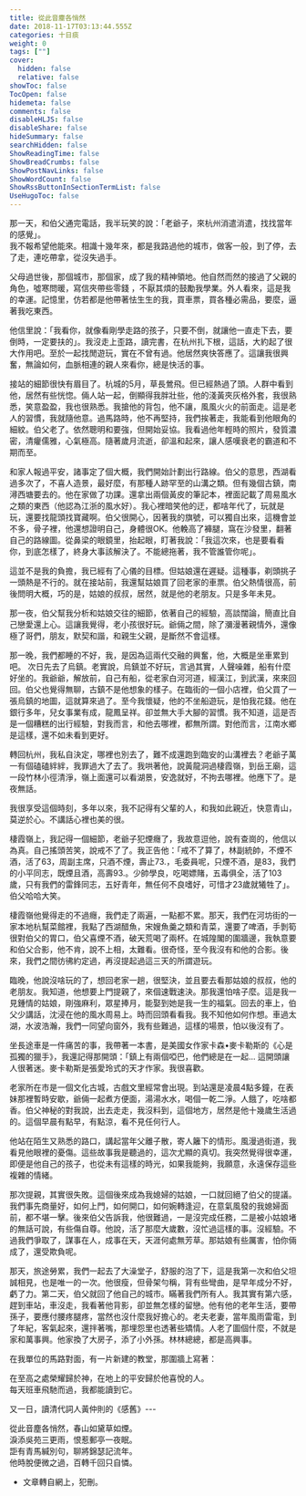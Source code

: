 ```yaml
---
title: 從此音塵各悄然
date: 2018-11-17T03:13:44.555Z
categories: 十日痰
weight: 0
tags: [""]
cover:
  hidden: false
  relative: false
showToc: false
TocOpen: false
hidemeta: false
comments: false
disableHLJS: false
disableShare: false
hideSummary: false
searchHidden: false
ShowReadingTime: false
ShowBreadCrumbs: false
ShowPostNavLinks: false
ShowWordCount: false
ShowRssButtonInSectionTermList: false
UseHugoToc: false
---
```


那一天，和伯父通完電話，我半玩笑的說：「老爺子，來杭州消遣消遣，找找當年的感覺」。  
我不報希望他能來。相識十幾年來，都是我路過他的城市，做客一般，到了停，去了走，連吃帶拿，從沒失過手。

父母過世後，那個城市，那個家，成了我的精神領地。他自然而然的接過了父親的角色，噓寒問暖，寫信夾帶些零錢 ，不厭其煩的鼓勵我學業。外人看來，這是我的幸運。記憶里，仿若都是他帶著怯生生的我，買車票，買各種必需品，要麼，逼著我吃東西。

他信里說：「我看你，就像看剛學走路的孩子，只要不倒，就讓他一直走下去，要倒時，一定要扶的」。我沒走上歪路，讀完書，在杭州扎下根，這話，大約起了很大作用吧。至於一起找閒遊玩，實在不曾有過。他居然爽快答應了。這讓我很興奮，無論如何，血脈相連的親人來看你，總是快活的事。  

接站的細節很快有眉目了。杭城的5月，草長鶯飛。但已經熱過了頭。人群中看到他，居然有些恍惚。倆人站一起，倒顯得我胖壯些，他的淺黃夾灰格外套，我很熟悉，笑意盈盈，我也很熟悉。我搶他的背包，他不讓，風風火火的前面走。這是老人的習慣，我就隨他意。過馬路時，他不再堅持，我們挨著走，我能看到他眼角的細紋。伯父老了。依然聰明和要強，但開始妥協。我看過他年輕時的照片，發質濃密，清癯儒雅，心氣極高。隨著歲月流逝，卻溫和起來，讓人感嘆衰老的霸道和不期而至。  

和家人報過平安，諸事定了個大概，我們開始計劃出行路線。伯父的意思，西湖看過多次了，不喜人造景，最好麼，有那種人跡罕至的山溝之類。但有幾個古鎮，南潯西塘要去的。他在家做了功課。還拿出兩個黃皮的筆記本，裡面記載了周易風水之類的東西（他認為江浙的風水好）。我心裡暗笑他的迂，都啥年代了，玩就是玩，還要找龍頭找寶藏啊。伯父很開心，因著我的旗號，可以獨自出來，這機會並不多，骨子裡，他還想證明自己，身體很OK。他輓高了褲腿，窩在沙發里，翻著自己的路線圖。從鼻梁的眼鏡里，抬起眼，盯著我說：「我這次來，也是要看看你，到底怎樣了，終身大事該解決了。不能總拖著，我不管誰管你呢」。  

這並不是我的負擔，我已經有了心儀的目標。但姑娘還在遲疑。這種事，剃頭挑子一頭熱是不行的。就在接站前，我還幫姑娘買了回老家的車票。伯父熱情很高，前後問明大概，巧的是，姑娘的叔叔，居然，就是他的老朋友。只是多年未見。

那一夜，伯父幫我分析和姑娘交往的細節，依著自己的經驗，高談闊論，簡直比自己戀愛還上心。這讓我覺得，老小孩很好玩。爺倆之間，除了瀰漫著親情外，還像極了哥們，朋友，默契和諧，和親生父親，是斷然不會這樣。  

那一晚，我們都睡的不好，我，是因為這兩代交融的興奮，他，大概是坐車累到吧。
次日先去了烏鎮。老實說，烏鎮並不好玩，言過其實，人聲噪雜，船有什麼好坐的。我爺爺，解放前，自己有船，從老家白河河道，經漢江，到武漢，來來回回。伯父也覺得無聊，古鎮不是他想象的樣子。在臨街的一個小店裡，伯父買了一張烏鎮的地圖，這就算來過了。至今我懷疑，他的不坐船遊玩，是怕我花錢。他在銀行多年，兒女事業有成，龍鳳呈祥。卻並無大手大腳的習慣。我不知道，這是否是一個糟糕的出行經驗，對我而言，和他去哪裡，都無所謂。對他而言，江南水鄉是這樣，還不如未看到更好。  


轉回杭州，我私自決定，哪裡也別去了，難不成還跑到臨安的山溝裡去？老爺子萬一有個磕磕絆絆，我罪過大了去了。我哄著他，說黃龍洞過棲霞嶺，到岳王廟，這一段竹林小徑清淨，嶺上面還可以看湖景，安逸就好，不拘去哪裡。他應下了。是夜無話。

我很享受這個時刻，多年以來，我不記得有父輩的人，和我如此親近，快意青山，莫逆於心。不講話心裡也美的很。  

棲霞嶺上，我記得一個細節，老爺子犯煙癮了，我故意逗他，說有查崗的，他信以為真。自己搖頭苦笑，說戒不了了。我正告他：「戒不了算了，林副統帥，不煙不酒，活了63，周副主席，只酒不煙，壽止73.，毛委員呢，只煙不酒，是83，我們的小平同志，既煙且酒，高壽93.。少帥學良，吃喝嫖賭，五毒俱全，活了103歲，只有我們的雷鋒同志，五好青年，無任何不良嗜好，可惜才23歲就犧牲了」。伯父哈哈大笑。  

棲霞嶺他覺得走的不過癮，我們走了兩遍，一點都不累。那天，我們在河坊街的一家本地杭幫菜館裡，我點了西湖醋魚，宋嫂魚羹之類和青菜，還要了啤酒，手剝筍很對伯父的胃口，伯父喜煙不酒，破天荒喝了兩杯。在城隍閣的圍牆邊，我執意要和伯父合影，他不肯，說不上相，太難看。很奇怪，至今我沒有和他的合影。後來，我們之間彷彿約定過，再沒提起過這三天的所謂遊玩。  

臨晚，他說沒啥玩的了，想回老家一趟，很堅決，並且要去看那姑娘的叔叔，他的老朋友。我知道，他想要上門提親了，來個速戰速決。那我還怕啥子麼。這是我一見鍾情的姑娘，剛強麻利，眾星捧月，能娶到她是我一生的福氣。回去的車上，伯父少講話，沈浸在他的風水周易上。時而回頭看看我。我不知他如何作想。車過太湖，水波浩瀚，我們一同望向窗外，我有些難過，這樣的場景，怕以後沒有了。

坐長途車是一件痛苦的事，我帶著一本書，是美國女作家卡森•麥卡勒斯的《心是孤獨的獵手》，我還記得那開頭：「鎮上有兩個啞巴，他們總是在一起... 這開頭讓人很著迷。麥卡勒斯是張愛玲式的天才作家。我很喜歡。  

老家所在市是一個文化古城，古戲文里經常會出現。到站還是凌晨4點多鐘，在表妹那裡暫時安歇，爺倆一起煮方便面，湯湯水水，喝個一乾二淨。人餓了，吃啥都香。伯父神秘的對我說，出去走走，我沒料到，這個地方，居然是他十幾歲生活過的。這個早晨有點早，有點涼，看不見任何行人。  

他站在陌生又熟悉的路口，講起當年父離子散，寄人籬下的情形。風漫過街道，我看見他眼裡的憂傷。這些故事我是聽過的，這次尤顯的真切。我突然覺得很幸運，即便是他自己的孩子，也從未有這樣的時光，如果我能夠，我願意，永遠保存這些複雜的情緒。  

那次提親，其實很失敗。這個後來成為我媳婦的姑娘，一口就回絕了伯父的提議。我們事先商量好，如何上門，如何開口，如何婉轉逢迎，在意氣風發的我媳婦面前，都不堪一擊。後來伯父告訴我，他很難過，一是沒完成任務，二是被小姑娘堵的無話可說，有些傷自尊。他說，活了那麼大歲數，沒忙過這樣的事。沒經驗。不過我們爭取了，謀事在人，成事在天，天涯何處無芳草。那姑娘有些厲害，怕你倆成了，還受欺負呢。  

那天，旅途勞累，我們一起去了大澡堂子，舒服的泡了下，這是我第一次和伯父坦誠相見，也是唯一的一次。他很瘦，但骨架勻稱，背有些彎曲，是早年成分不好，虧了力。第二天，伯父就回了他自己的城市。瞞著我們所有人。我其實有第六感，趕到車站，車沒走，我看著他背影，卻並無怎樣的留戀。他有他的老年生活，要帶孫子，要應付腰疼腿疼，當然也沒什麼我好擔心的。老夫老妻，當年風雨雷電，到了年紀，客氣起來，還拌著嘴，那埋怨里也透著些矯情。人老了圖個什麼，不就是家和萬事興。他家換了大房子，添了小外孫。林林總總，都是高興事。  

在我單位的馬路對面，有一片新建的教堂，那圍牆上寫著：

在至高之處榮耀歸於神，在地上的平安歸於他喜悅的人。  
每天班車飛馳而過，我都能讀到它。  
  
又一日，讀清代詞人黃仲則的《感舊》---  

從此音塵各悄然，春山如黛草如煙。  
淚添吳苑三更雨，恨惹郵亭一夜眠。  
詎有青馬緘別句，聊將錦瑟記流年。  
他時脫便微之過，百轉千回只自憐。  


* 文章轉自網上，犯刪。



